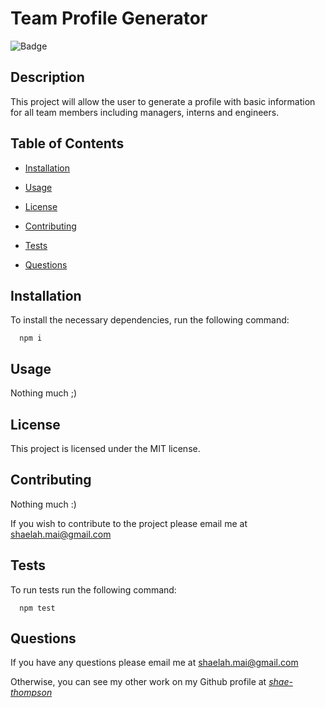 # Team Profile Generator
  
  ![Badge](https://img.shields.io/badge/License-MIT-blue.svg)
  
  ## Description

  This project will allow the user to generate a profile with basic information for all team members including managers, interns and engineers.

  ## Table of Contents

  * [Installation](#installation)

  * [Usage](#usage)
  
  * [License](#license)
  
  * [Contributing](#contributing)
  
  * [Tests](#tests)
  
  * [Questions](#questions)
  
  ## Installation

  To install the necessary dependencies, run the following command:
  
      npm i

  ## Usage
  
  Nothing much ;)

  ## License
  
  This project is licensed under the MIT license.

  ## Contributing

  Nothing much :)    

  If you wish to contribute to the project please email me at shaelah.mai@gmail.com

  ## Tests
  To run tests run the following command:

      npm test

  ## Questions
  
  If you have any questions please email me at <shaelah.mai@gmail.com>

  Otherwise, you can see my other work on my Github profile at *[shae-thompson](https://github.com/shae-thompson)*

